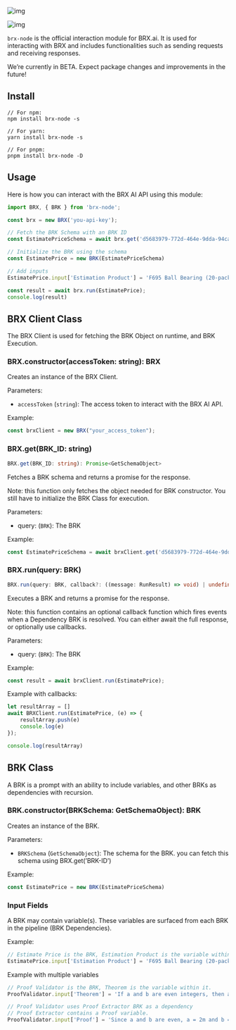 ![img](https://img.shields.io/npm/v/brx-node)

![img](https://img.shields.io/npm/dt/brx-node)

`brx-node` is the official interaction module for BRX.ai. It is used for interacting with BRX and includes functionalities such as sending requests and receiving responses.

We’re currently in BETA. Expect package changes and improvements in the future!

## Install

```shell shell
// For npm:
npm install brx-node -s

// For yarn:
yarn install brx-node -s

// For pnpm:
pnpm install brx-node -D
```

## Usage

Here is how you can interact with the BRX AI API using this module:

```typescript
import BRX, { BRK } from 'brx-node';

const brx = new BRX('you-api-key');

// Fetch the BRK Schema with an BRK ID
const EstimatePriceSchema = await brx.get('d5683979-772d-464e-9dda-94ca854d6194')

// Initialize the BRK using the schema
const EstimatePrice = new BRK(EstimatePriceSchema)

// Add inputs
EstimatePrice.input['Estimation Product'] = 'F695 Ball Bearing (20-pack)'

const result = await brx.run(EstimatePrice);
console.log(result)
```

## BRX Client Class

The BRX Client is used for fetching the BRK Object on runtime, and BRK Execution.

### BRX.constructor(accessToken: string): BRX

Creates an instance of the BRX Client.

Parameters:

- `accessToken` (`string`): The access token to interact with the BRX AI API.

Example:

```typescript
const brxClient = new BRX("your_access_token");
```

### BRX.get(BRK_ID: string)

```typescript
BRX.get(BRK_ID: string): Promise<GetSchemaObject>
```

Fetches a BRK schema and returns a promise for the response.

Note: this function only fetches the object needed for BRK constructor. You still have to initialize the BRK Class for execution.

Parameters:

- query: (`BRK`): The BRK

Example:

```typescript
const EstimatePriceSchema = await brxClient.get('d5683979-772d-464e-9dda-94ca854d6194');
```

### BRX.run(query: BRK)

```typescript
BRX.run(query: BRK, callback?: ((message: RunResult) => void) | undefined): Promise<RunResult[]>
```

Executes a BRK and returns a promise for the response.

Note: this function contains an optional callback function which fires events when a Dependency BRK is resolved. You can either await the full response, or optionally use callbacks.

Parameters:

- query: (`BRK`): The BRK

Example:

```typescript
const result = await brxClient.run(EstimatePrice);
```

Example with callbacks:

```typescript
let resultArray = []
await BRXClient.run(EstimatePrice, (e) => {
    resultArray.push(e)
    console.log(e)
});

console.log(resultArray)
```

## BRK Class

A BRK is a prompt with an ability to include variables, and other BRKs as dependencies with recursion.

### BRK.constructor(BRKSchema: GetSchemaObject): BRK

Creates an instance of the BRK.

Parameters:

- `BRKSchema` (`GetSchemaObject`): The schema for the BRK. you can fetch this schema using BRX.get(’BRK-ID’)

Example:

```typescript
const EstimatePrice = new BRK(EstimatePriceSchema)
```

### Input Fields

A BRK may contain variable(s). These variables are surfaced from each BRK in the pipeline (BRK Dependencies).

Example:

```typescript
// Estimate Price is the BRK, Estimation Product is the variable within it.
EstimatePrice.input['Estimation Product'] = 'F695 Ball Bearing (20-pack)'
```

Example with multiple variables

```typescript
// Proof Validator is the BRK, Theorem is the variable within it.
ProofValidator.input['Theorem'] = 'If a and b are even integers, then a + b is also an even integer.'

// Proof Validator uses Proof Extractor BRK as a dependency
// Proof Extractor contains a Proof variable.
ProofValidator.input['Proof'] = 'Since a and b are even, a = 2m and b = 2n for some integers m and n; thus, ( a + b = 2m + 2n = 2(m + n) ), which is even.'
```